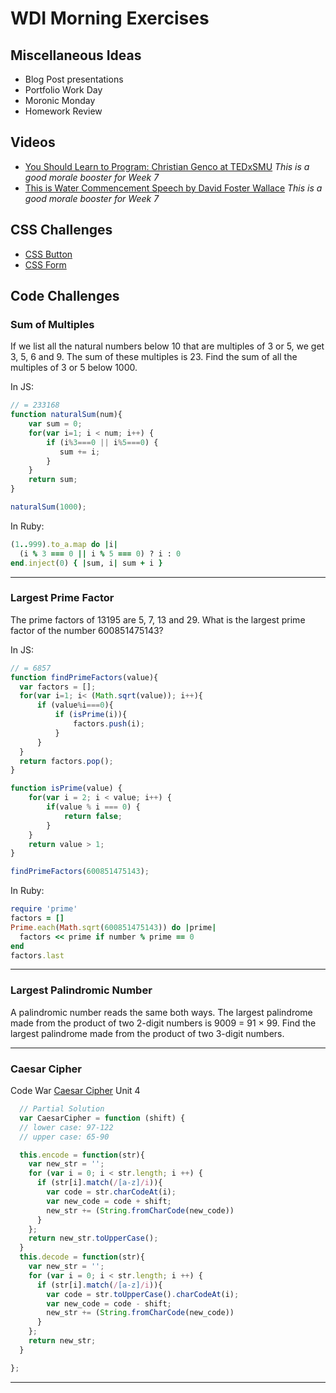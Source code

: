 # WDI Morning Exercises

## Miscellaneous Ideas

- Blog Post presentations
- Portfolio Work Day
- Moronic Monday
- Homework Review

## Videos

- [You Should Learn to Program: Christian Genco at TEDxSMU](https://www.youtube.com/watch?v=xfBWk4nw440) _This is a good morale booster for Week 7_
- [This is Water Commencement Speech by David Foster Wallace](https://www.youtube.com/watch?v=MZjpihl2pfg) _This is a good morale booster for Week 7_


## CSS Challenges

- [CSS Button](http://codepen.io/mobify/pen/GtqKj)
- [CSS Form](http://codepen.io/bephf/pen/emzKMJ/)

## Code Challenges

### Sum of Multiples
If we list all the natural numbers below 10 that are multiples of 3 or 5, we get 3, 5, 6 and 9. The sum of these multiples is 23. Find the sum of all the multiples of 3 or 5 below 1000.

  In JS:
  ```js
  // = 233168
  function naturalSum(num){
      var sum = 0;
      for(var i=1; i < num; i++) {
          if (i%3===0 || i%5===0) {
             sum += i;
          }
      }
      return sum;	
  }

  naturalSum(1000);
  ```

  In Ruby:
  ```ruby
  (1..999).to_a.map do |i|
    (i % 3 === 0 || i % 5 === 0) ? i : 0
  end.inject(0) { |sum, i| sum + i }
  ```
--- 

### Largest Prime Factor 
The prime factors of 13195 are 5, 7, 13 and 29. What is the largest prime factor of the number 600851475143?

  In JS:
  ```js
  // = 6857
  function findPrimeFactors(value){
  	var factors = [];
  	for(var i=1; i< (Math.sqrt(value)); i++){
  		if (value%i===0){
  			if (isPrime(i)){
  				factors.push(i);
  			}
  		}
  	}
  	return factors.pop();
  }

  function isPrime(value) {
      for(var i = 2; i < value; i++) {
          if(value % i === 0) {
              return false;
          }
      }
      return value > 1;
  }

  findPrimeFactors(600851475143);
  ```

  In Ruby:
  ```ruby
  require 'prime'
  factors = []
  Prime.each(Math.sqrt(600851475143)) do |prime|
    factors << prime if number % prime == 0
  end
  factors.last
  ```
---

### Largest Palindromic Number
A palindromic number reads the same both ways. The largest palindrome made from the product of two 2-digit numbers is 9009 = 91 × 99. Find the largest palindrome made from the product of two 3-digit numbers.

---

### Caesar Cipher

Code War [Caesar Cipher](https://www.codewars.com/kata/caesar-cipher-helper/train/javascript) Unit 4
  ```js
    // Partial Solution
    var CaesarCipher = function (shift) {
    // lower case: 97-122
    // upper case: 65-90

    this.encode = function(str){
      var new_str = '';
      for (var i = 0; i < str.length; i ++) {
        if (str[i].match(/[a-z]/i)){
          var code = str.charCodeAt(i);
          var new_code = code + shift;
          new_str += (String.fromCharCode(new_code))
        }
      };
      return new_str.toUpperCase();
    }
    this.decode = function(str){
      var new_str = '';
      for (var i = 0; i < str.length; i ++) {
        if (str[i].match(/[a-z]/i)){
          var code = str.toUpperCase().charCodeAt(i);
          var new_code = code - shift;
          new_str += (String.fromCharCode(new_code))
        }
      };
      return new_str;
    }

  };
  ```
 ---
 
